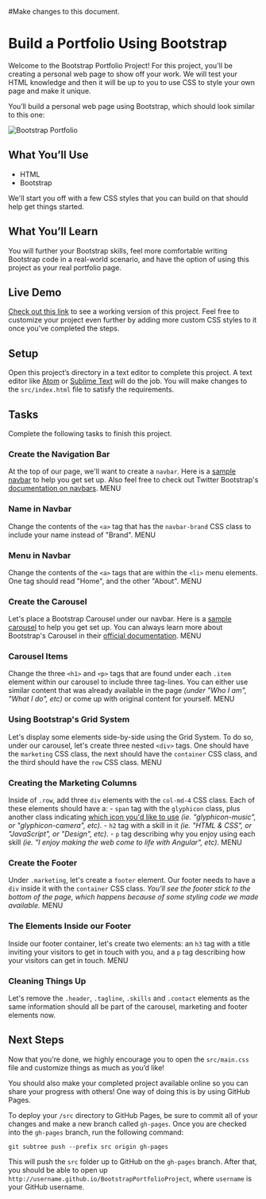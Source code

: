 #Make changes to this document. 

# Build a Portfolio Using Bootstrap

Welcome to the Bootstrap Portfolio Project! For this project, you'll be creating a personal web page to show off your work. We will test your HTML knowledge and then it will be up to you to use CSS to style your own page and make it unique.

You’ll build a personal web page using Bootstrap, which should look similar to this one:

![Bootstrap Portfolio](http://courseware.codeschool.com.s3.amazonaws.com/projects/build-a-portfolio-using-bootstrap.png)

## What You’ll Use

- HTML
- Bootstrap

We'll start you off with a few CSS styles that you can build on that should help get things started.

## What You’ll Learn

You will further your Bootstrap skills, feel more comfortable writing Bootstrap code in a real-world scenario, and have the option of using this project as your real portfolio page.

## Live Demo

[Check out this link](https://codeschool-project-demos.github.io/BootstrapPortfolioProject/) to see a working version of this project. Feel free to customize your project even further by adding more custom CSS styles to it once you've completed the steps.

## Setup

Open this project’s directory in a text editor to complete this project. A text editor like [Atom](https://atom.io/) or [Sublime Text](https://www.sublimetext.com/) will do the job. You will make changes to the `src/index.html` file to satisfy the requirements.

## Tasks

Complete the following tasks to finish this project.

### Create the Navigation Bar

At the top of our page, we'll want to create a `navbar`. Here is a [sample navbar](https://github.com/codeschool/BootstrapPortfolioProject/wiki/Sample-Navigation-Bar) to help you get set up. Also feel free to check out Twitter Bootstrap's [documentation on navbars](http://getbootstrap.com/components/#navbar).	MENU

### Name in Navbar

Change the contents of the `<a>` tag that has the `navbar-brand` CSS class to include your name instead of "Brand".	MENU

### Menu in Navbar

Change the contents of the `<a>` tags that are within the `<li>` menu elements. One tag should read "Home", and the other "About".	MENU

### Create the Carousel

Let's place a Bootstrap Carousel under our navbar. Here is a [sample carousel](https://github.com/codeschool/BootstrapPortfolioProject/wiki/Sample-Carousel) to help you get set up. You can always learn more about Bootstrap's Carousel in their [official documentation](http://getbootstrap.com/javascript/#carousel).	MENU

### Carousel Items

Change the three `<h1>` and `<p>` tags that are found under each `.item` element within our carousel to include three tag-lines. You can either use similar content that was already available in the page _(under "Who I am", "What I do", etc)_ or come up with original content for yourself.	MENU

### Using Bootstrap's Grid System

Let's display some elements side-by-side using the Grid System. To do so, under our carousel, let's create three nested `<div>` tags. One should have the `marketing` CSS class, the next should have the `container` CSS class, and the third should have the `row` CSS class.	MENU

### Creating the Marketing Columns

Inside of `.row`, add three `div` elements with the `col-md-4` CSS class. Each of these elements should have a: - `span` tag with the `glyphicon` class, plus another class indicating [which icon you'd like to use](http://getbootstrap.com/components/#glyphicons-glyphs) _(ie. "glyphicon-music", or "glyphicon-camera", etc)_. - `h2` tag with a skill in it _(ie. "HTML & CSS", or "JavaScript", or "Design", etc)_. - `p` tag describing why you enjoy using each skill _(ie. "I enjoy making the web come to life with Angular", etc)_.	MENU

### Create the Footer

Under `.marketing`, let's create a `footer` element. Our footer needs to have a `div` inside it with the `container` CSS class. _You'll see the footer stick to the bottom of the page, which happens because of some styling code we made available._	MENU

### The Elements Inside our Footer

Inside our footer container, let's create two elements: an `h3` tag with a title inviting your visitors to get in touch with you, and a `p` tag describing how your visitors can get in touch.	MENU

### Cleaning Things Up

Let's remove the `.header`, `.tagline`, `.skills` and `.contact` elements as the same information should all be part of the carousel, marketing and footer elements now.

## Next Steps

Now that you’re done, we highly encourage you to open the `src/main.css` file and customize things as much as you’d like!

You should also make your completed project available online so you can share your progress with others! One way of doing this is by using GitHub Pages.

To deploy your `/src` directory to GitHub Pages, be sure to commit all of your changes and make a new branch called `gh-pages`. Once you are checked into the `gh-pages` branch, run the following command:

```
git subtree push --prefix src origin gh-pages
```

This will push the `src` folder up to GitHub on the `gh-pages` branch. After that, you should be able to open up `http://username.github.io/BootstrapPortfolioProject`, where `username` is your GitHub username.
